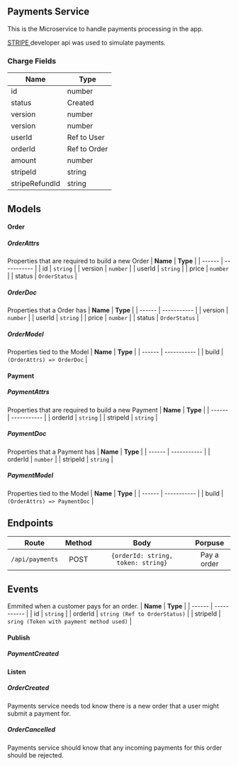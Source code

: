 ## Payments Service
This is the Microservice to handle payments processing in the app.

[STRIPE ](https://market.strapi.io/plugins/strapi-stripe) developer api was used to simulate payments.

### Charge Fields


| **Name** | **Type** |
| ------ | ----------- |
| id | number |
| status   | Created | Failed | Completed |
| version | number |
| version | number |
| userId | Ref to User |
| orderId | Ref to Order |
| amount | number |
| stripeId | string |
| stripeRefundId | string |


## Models
#### Order

##### OrderAttrs
Properties that are required to build a new Order
| **Name** | **Type** |
| ------ | ----------- |
| id   | `string` |
| version | `number` |
| userId | `string` |
| price | `number` |
| status | `OrderStatus` |

##### OrderDoc
Properties that a Order has
| **Name** | **Type** |
| ------ | ----------- |
| version | `number` |
| userId   | `string` |
| price | `number` |
| status | `OrderStatus` |

##### OrderModel
Properties tied to the Model
| **Name** | **Type** |
| ------ | ----------- |
| build   | `(OrderAttrs) => OrderDoc` |


#### Payment

##### PaymentAttrs
Properties that are required to build a new Payment
| **Name** | **Type** |
| ------ | ----------- |
| orderId   | `string` |
| stripeId | `string` |

##### PaymentDoc
Properties that a Payment has
| **Name** | **Type** |
| ------ | ----------- |
| orderId | `number` |
| stripeId   | `string` |

##### PaymentModel
Properties tied to the Model
| **Name** | **Type** |
| ------ | ----------- |
| build   | `(OrderAttrs) => PaymentDoc` |


## Endpoints
| **Route** | **Method** | **Body** | **Porpuse** |
| :------: | :-----------: | :-----------: | :-----------: |
| `/api/payments` | POST | `{orderId: string, token: string}` | Pay a order

## Events
Emmited when a customer pays for an order.
| **Name** | **Type** |
| ------ | ----------- |
| id   | `string` |
| orderId | `string (Ref to OrderStatus)` |
| stripeId | `sring (Token with payment method used)` |


#### Publish
##### PaymentCreated


#### Listen
##### OrderCreated
Payments service needs tod know there is a new order that a user might submit a payment for.

##### OrderCancelled
Payments service should know that any incoming payments for this order should be rejected.